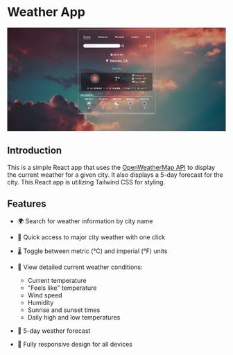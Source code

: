 # Weather App

![Weather App](src/assets/newMyScreen.png)

## Introduction

This is a simple React app that uses the [OpenWeatherMap API](https://openweathermap.org/api) to display the current weather for a given city. It also displays a 5-day forecast for the city. This React app is utilizing Tailwind CSS for styling.

## Features

- 🌍 Search for weather information by city name
- 🧭 Quick access to major city weather with one click
- 🌡️ Toggle between metric (°C) and imperial (°F) units
- 🔎 View detailed current weather conditions:
  - Current temperature
  - "Feels like" temperature
  - Wind speed
  - Humidity
  - Sunrise and sunset times
  - Daily high and low temperatures

- 📅 5-day weather forecast
- 📱 Fully responsive design for all devices

